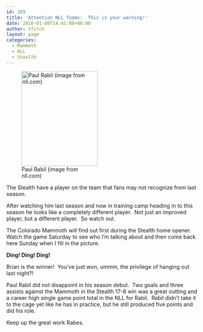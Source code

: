 ```yaml
---
id: 269
title: 'Attention NLL Teams:  This is your warning!'
date: 2010-01-08T14:41:08+00:00
author: tfitch
layout: page
categories:
  - Mammoth
  - NLL
  - Stealth
---
```

<figure id="attachment_275" aria-describedby="caption-attachment-275" style="width: 200px" class="wp-caption alignright"><img class="size-full wp-image-275" title="rabil_2010" src="http://www.thestealthdragon.com/wp-content/uploads/2010/01/rabil_2010.jpg" alt="Paul Rabil (image from nll.com)" width="200" height="250" /><figcaption id="caption-attachment-275" class="wp-caption-text">Paul Rabil (image from nll.com)</figcaption></figure> 

The Stealth have a player on the team that fans may not recognize from last season.

After watching him last season and now in training camp heading in to this season he looks like a completely different player.  Not just an improved player, but a different player.  So watch out.

The Colorado Mammoth will find out first during the Stealth home opener.  Watch the game Saturday to see who I&#8217;m talking about and then come back here Sunday when I fill in the picture.

**Ding! Ding! Ding!**

Brian is the winner!  You&#8217;ve just won, ummm, the privilege of hanging out last night?!

Paul Rabil did not disappoint in his season debut.  Two goals and three assists against the Mammoth in the Stealth 17-8 win was a great outting and a career high single game point total in the NLL for Rabil.  Rabil didn&#8217;t take it to the cage yet like he has in practice, but he still produced five points and did his role.

Keep up the great work Rabes.
